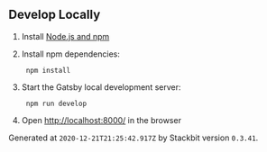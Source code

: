 
## Develop Locally

1. Install [Node.js and npm](https://nodejs.org/en/)

1. Install npm dependencies:

        npm install



1. Start the Gatsby local development server:

        npm run develop

1. Open [http://localhost:8000/](http://localhost:8000/) in the browser

Generated at `2020-12-21T21:25:42.917Z` by Stackbit version `0.3.41`.
